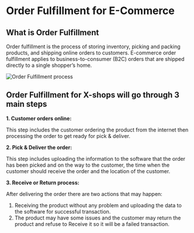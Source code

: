 # Order Fulfillment for E-Commerce

## What is Order Fulfillment

Order fulfillment is the process of storing inventory, picking and packing products, and shipping online orders to customers.
E-commerce order fulfillment applies to business-to-consumer (B2C) orders that are shipped directly to a single shopper’s home.

![Order Fulfillment process](https://assets.cohenandsteers.com/assets/content/insights/MP845_1_alt.gif)

## Order Fulfillment for X-shops will go through 3 main steps

**1. Customer orders online:**

This step includes the customer ordering the product from the internet then processing the order to get ready for pick & deliver.

**2. Pick & Deliver the order:**

This step includes uploading the information to the software that the order has been picked and on the way to the customer, the time when the customer should receive the order and the location of the customer.

**3. Receive or Return process:**

After delivering the order there are two actions that may happen:

1. Receiving the product without any problem and uploading the data to the software for  successful transaction.
2. The product may have some issues and the customer may return the product and refuse to Receive it so it will be a failed transaction.
